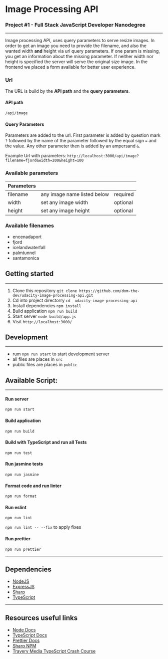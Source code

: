 # Image Processing API
### Project #1 - Full Stack JavaScript Developer Nanodegree
___
Image processing API, uses query parameters to serve resize images.
In order to get an image you need to provide the filename, and also the wanted width **and** height via url query parameters. 
If one param is missing, you get an information about the missing parameter.
If neither width nor height is specified the server will serve the original size image.
In the frontend we placed a form available for better user experience.

### Url 
The URL is build by the **API path** and the **query parameters**.

#### API path
`/api/image`

#### Query Parameters
Parameters are added to the url. First parameter is added by question mark `?` followed by the name of the parameter followed by the equal sign `=` and the value.
Any other parameter then is added by an ampersand `&`.

Example Url with parameters:
`http://localhost:3000/api/image?filename=fjord&width=200&height=100`

### Available parameters

| Parameters |  |  |
| ------------------ | ------------------ |  ------------------ |
| filename | any image name listed below | required|
| width | set any image width | optional |
| height | set any image height | optional |

### Available filenames
- encenadaport
- fjord
- icelandwaterfall
- palmtunnel
- santamonica

## Getting started
___
1. Clone this repository `git clone https://github.com/dom-the-dev/udacity-image-processing-api.git`
2. Cd into project directorry `cd  udacity-image-processing-api`
3. Install dependencies `npm install`
4. Build application `npm run build`
5. Start server `node build/app.js`
6. Visit `http://localhost:3000/`

## Development
___
- rum `npm run start` to start development server
- all files are places in `src` 
- public files are places in `public`

## Available Script:
___
#### Run server
`npm run start`

#### Build application
`npm run build`

#### Build with TypeScript and run all Tests
`npm run test`

#### Run jasmine tests
`npm run jasmine`

#### Format code and run linter
`npm run format`

#### Run eslint
`npm run lint`

`npm run lint -- --fix` to apply fixes

#### Run prettier
`npm run prettier`
___
## Dependencies
- [NodeJS](https://nodejs.org/en/)
- [ExpressJS](https://expressjs.com/)
- [Sharp](https://www.npmjs.com/package/sharp)
- [TypeScript](https://www.typescriptlang.org/)
___
## Resources useful links
- [Node Docs](https://nodejs.org/api/fs.html)
- [TypeScript Docs](https://www.typescriptlang.org/docs/handbook/typescript-in-5-minutes.html)
- [Prettier Docs](https://prettier.io/)
- [Sharp NPM](https://www.npmjs.com/package/sharp)
- [Travery Media TypeScript Crash Course](https://www.youtube.com/watch?v=BCg4U1FzODs&t=1260s)
